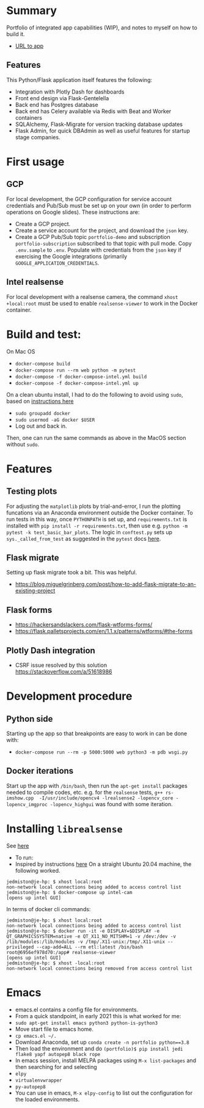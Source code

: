 # Summary
Portfolio of integrated app capabilities (WIP), and notes to myself on how to build it. 
* [URL to app](https://jke-portfolio.herokuapp.com)

## Features
This Python/Flask application itself features the following:
- Integration with Plotly Dash for dashboards
- Front end design via Flask-Gentelella
- Back end has Postgres database
- Back end has Celery available via Redis with Beat and Worker containers
- SQLAlchemy, Flask-Migrate for version tracking database updates
- Flask Admin, for quick DBAdmin as well as useful features for startup stage companies. 

# First usage
## GCP
For local development, the GCP configuration for service account credentials and Pub/Sub must be set up on your own (in order to perform operations on Google slides). These instructions are:  
* Create a GCP project.
* Create a service account for the project, and download the `json` key. 
* Create a GCP Pub/Sub topic `portfolio-demo` and subscription `portfolio-subscription` subscribed to that topic with pull mode. 
Copy `.env.sample` to `.env`. Populate with credentials from the `json` key if exercising the Google integrations (primarily `GOOGLE_APPLICATION_CREDENTIALS`. 

## Intel realsense
For local development with a realsense camera, the command `xhost +local:root` must be used to enable `realsense-viewer` to work in the Docker container.

# Build and test:
On Mac OS
* `docker-compose build`
* `docker-compose run --rm web python -m pytest`
* `docker-compose -f docker-compose-intel.yml build`
* `docker-compose -f docker-compose-intel.yml up`

On a clean ubuntu install, I had to do the following to avoid using `sudo`, based on
[instructions here](https://docs.docker.com/engine/install/linux-postinstall/)
* `sudo groupadd docker`
* `sudo usermod -aG docker $USER`
* Log out and back in.

Then, one can run the same commands as above in the MacOS section without `sudo`.

# Features

## Testing plots
For adjusting the `matplotlib` plots by trial-and-error, I run the plotting funcations via an Anaconda environment outside the Docker container. To run tests in this way, once `PYTHONPATH` is set up, and `requirements.txt` is installed with `pip install -r requirements.txt`, then use e.g. `python -m pytest -k test_basic_bar_plots`. The logic in `conftest.py` sets up `sys._called_from_test` as suggested in the `pytest` docs [here](https://docs.pytest.org/_/downloads/en/3.0.1/pdf/). 

## Flask migrate
Setting up flask migrate took a bit. This was helpful. 
* https://blog.miguelgrinberg.com/post/how-to-add-flask-migrate-to-an-existing-project

## Flask forms
- https://hackersandslackers.com/flask-wtforms-forms/
- https://flask.palletsprojects.com/en/1.1.x/patterns/wtforms/#the-forms

## Plotly Dash integration
* CSRF issue resolved by this solution https://stackoverflow.com/a/51618986

# Development procedure
## Python side
Starting up the app so that breakpoints are easy to work in can be done with: 
* `docker-compose run --rm -p 5000:5000 web python3 -m pdb wsgi.py`
## Docker iterations
Start up the app with `/bin/bash`, then run the `apt-get install` packages needed to compile codes, etc. e.g. for the `realsense` tests, `g++ rs-imshow.cpp  -I/usr/include/opencv4 -lrealsense2 -lopencv_core -lopencv_imgproc -lopencv_highgui` was found with some iteration.


# Installing `librealsense`
See [here](https://github.com/IntelRealSense/librealsense/blob/master/doc/installation.md)
* To run:
* Inspired by instructions [here](https://github.com/edowson/docker-intel)
On a straight Ubuntu 20.04 machine, the following worked. 
```
jedmiston@je-hp: $ xhost local:root
non-network local connections being added to access control list
jedmiston@je-hp: $ docker-compose up intel-cam
[opens up intel GUI]
```
In terms of docker cli commands:
```
jedmiston@je-hp: $ xhost local:root
non-network local connections being added to access control list
jedmiston@je-hp: $ docker run -it -e DISPLAY=$DISPLAY -e QT_GRAPHICSSYSTEM=native -e QT_X11_NO_MITSHM=1 -v /dev:/dev -v /lib/modules:/lib/modules -v /tmp/.X11-unix:/tmp/.X11-unix --privileged --cap-add=ALL --rm etl:latest /bin/bash
root@6956ef978d70:/app# realsense-viewer
[opens up intel GUI]
jedmiston@je-hp: $ xhost -local:root
non-network local connections being removed from access control list
```

# Emacs
* emacs.el contains a config file for environments.
* From a quick standpoint, in early 2021 this is what worked for me:
* `sudo apt-get install emacs python3 python-is-python3`
* Move start file to emacs home. 
* `cp emacs.el ~/.`
* Download Anaconda, set up `conda create -n portfolio python==3.8`
* Then load the environment and do `(portfolio)$ pip install jedi flake8 yapf autopep8 black rope`
* In emacs session, install MELPA packages using `M-x list-packages` and then searching for and selecting
* `elpy`
* `virtualenvwrapper`
* `py-autopep8`
* You can use in emacs, `M-x elpy-config` to list out the configuration for the loaded environments. 
